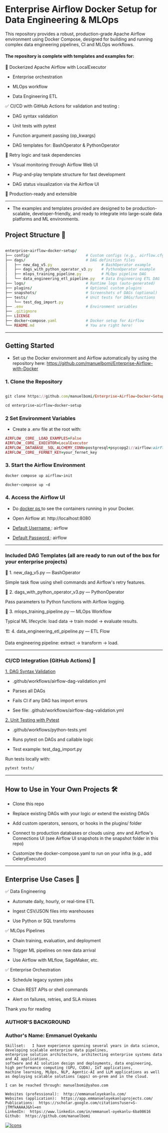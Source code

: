 # Enterprise Airflow Docker Setup for Data Engineering & MLOps

This repository provides a robust, production-grade Apache Airflow environment using Docker Compose, designed for building and running complex data engineering pipelines, CI and MLOps workflows. 


#### The repository is complete with templates and examples for:

🐳 Dockerized Apache Airflow with LocalExecutor

- Enterprise orchestration

- MLOps workflow

- Data Engineering ETL

✅ CI/CD with GitHub Actions for validation and testing :

- DAG syntax validation

- Unit tests with pytest

- Function argument passing (op_kwargs)

- DAG templates for: BashOperator & PythonOperator

🔁 Retry logic and task dependencies

-  Visual monitoring through Airflow Web UI
  
- Plug-and-play template structure for fast development

- DAG status visualization via the Airflow UI

🧰 Production-ready and extensible

---


* The examples and templates provided are designed to be production-scalable, developer-friendly, and ready to integrate into large-scale data platforms and ML environments.


## Project Structure 📁


```ruby

enterprise-airflow-docker-setup/
├── config/                         # Custom configs (e.g., airflow.cfg)
├── dags/                           # DAG definition files
│   ├── new_dag_v5.py                      # BashOperator example
│   ├── dags_with_python_operator_v3.py    # PythonOperator example
│   ├── mlops_training_pipeline.py         # MLOps pipeline DAG
│   └── data_engineering_etl_pipeline.py   # Data Engineering ETL DAG
├── logs/                           # Runtime logs (auto-generated)
├── plugins/                        # Optional custom plugins
├── snapshots/                      # Screenshots of DAGs (optional)
├── tests/                          # Unit tests for DAGs/functions
│   └── test_dag_import.py
├── .env                            # Environment variables
├── .gitignore
├── LICENSE
├── docker-compose.yaml             # Docker setup for Airflow
└── README.md                       # You are right here!

```
---


## Getting Started

* Set up the Docker environment and Airflow automatically by using the repository here:  https://github.com/manuelbomi/Enterprise-Airflow-with-Docker

### 1. Clone the Repository

```ruby

git clone https://github.com/manuelbomi/Enterprise-Airflow-Docker-Setup-for-Data-Engineering-and-MLOps.git

cd enterprise-airflow-docker-setup

```

### 2 Set Environment Variables

* Create a .env file at the root with:

```ruby
AIRFLOW__CORE__LOAD_EXAMPLES=False
AIRFLOW__CORE__EXECUTOR=LocalExecutor
AIRFLOW__DATABASE__SQL_ALCHEMY_CONN=postgresql+psycopg2://airflow:airflow@postgres/airflow
AIRFLOW__CORE__FERNET_KEY=your_fernet_key

```

### 3. Start the Airflow Environment


```ruby
docker compose up airflow-init

docker-compose up -d

```

### 4. Access the Airflow UI

* Do <ins> docker ps </ins> to see the containers running in your Docker. 

* Open Airflow at:  http://localhost:8080

* <ins> Default Username </ins>: airflow 

* <ins> Default Password </ins>: airflow

---

### Included DAG Templates (all are ready to run out of the box for your enterprise projects)

🔧 1. new_dag_v5.py — BashOperator

Simple task flow using shell commands and Airflow's retry features.

🐍 2. dags_with_python_operator_v3.py — PythonOperator

Pass parameters to Python functions with Airflow logging.

🤖 3. mlops_training_pipeline.py — MLOps Workflow

Typical ML lifecycle: load data → train model → evaluate results.

🏗️ 4. data_engineering_etl_pipeline.py — ETL Flow

Data engineering pipeline: extract → transform → load.

---

### CI/CD Integration (GitHub Actions)  🧪 

 <ins> 1. DAG Syntax Validation </ins>

* .github/workflows/airflow-dag-validation.yml

* Parses all DAGs

* Fails CI if any DAG has import errors

* See file: .github/workflows/airflow-dag-validation.yml
  

<ins>2. Unit Testing with Pytest</ins>

* .github/workflows/python-tests.yml

* Runs pytest on DAGs and callable logic

* Test example: test_dag_import.py

Run tests locally with:


```ruby
pytest tests/

```

---

## How to Use in Your Own Projects 🛠️ 

* Clone this repo

* Replace existing DAGs with your logic *or* extend the existing DAGs

* Add custom operators, sensors, or hooks in the plugins/ folder

* Connect to production databases or clouds using .env and Airflow's Connections UI (see Airflow UI snapshots in the snapshot folder in this repo)

* Customize the docker-compose.yaml to run on your infra (e.g., add CeleryExecutor)

---

## Enterprise Use Cases  💼 

✅ Data Engineering

- Automate daily, hourly, or real-time ETL

- Ingest CSV/JSON files into warehouses

- Use Python or SQL transforms

✅ MLOps Pipelines

- Chain training, evaluation, and deployment

- Trigger ML pipelines on new data arrival

- Use Airflow with MLflow, SageMaker, etc.

✅ Enterprise Orchestration

- Schedule legacy system jobs

- Chain REST APIs or shell commands

- Alert on failures, retries, and SLA misses

































Thank you for reading
  

### **AUTHOR'S BACKGROUND**
### Author's Name:  Emmanuel Oyekanlu
```
Skillset:   I have experience spanning several years in data science, developing scalable enterprise data pipelines,
enterprise solution architecture, architecting enterprise systems data and AI applications,
software and AI solution design and deployments, data engineering, high performance computing (GPU, CUDA), IoT applications,
machine learning, MLOps, NLP, Agentic-AI and LLM applications as well as deploying scalable solutions (apps) on-prem and in the cloud.

I can be reached through: manuelbomi@yahoo.com

Websites (professional):  http://emmanueloyekanlu.com/
Websites (application):  https://app.emmanueloyekanluprojects.com/
Publications:  https://scholar.google.com/citations?user=S-jTMfkAAAAJ&hl=en
LinkedIn:  https://www.linkedin.com/in/emmanuel-oyekanlu-6ba98616
Github:  https://github.com/manuelbomi

```
[![Icons](https://skillicons.dev/icons?i=aws,azure,gcp,scala,mongodb,redis,cassandra,kafka,anaconda,matlab,nodejs,django,py,c,anaconda,git,github,mysql,docker,kubernetes&theme=dark)](https://skillicons.dev)




  
  








